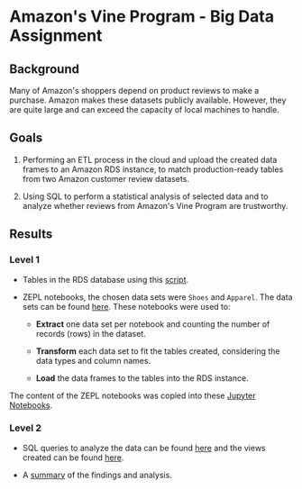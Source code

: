 # Amazon's Vine Program - Big Data Assignment

## Background

Many of Amazon's shoppers depend on product reviews to make a purchase. Amazon makes 
these datasets publicly available. However, they are quite large and can exceed the 
capacity of local machines to handle. 


## Goals

1. Performing an ETL process in the cloud and upload the created data frames to 
an Amazon RDS instance, to match production-ready tables from two Amazon customer 
review datasets.

2. Using SQL to perform a statistical analysis of selected data and to analyze whether 
reviews from Amazon's Vine Program are trustworthy.


## Results

### Level 1

* Tables in the RDS database using this [script](./Scripts/schema.sql).

* ZEPL notebooks, the chosen data sets were `Shoes` and `Apparel`. 
The data sets can be found [here](https://s3.amazonaws.com/amazon-reviews-pds/tsv/index.txt).
These notebooks were used to:

  - __Extract__ one data set per notebook and counting the number of records (rows) in the dataset.

  - __Transform__ each data set to fit the tables created, considering the data types and column names.

  - __Load__ the data frames to the tables into the RDS instance. 

The content of the ZEPL notebooks was copied into these [Jupyter Notebooks](./Notebooks/).


### Level 2 

* SQL queries to analyze the data can be found [here](./Scripts/stats.sql) and 
 the views created can be found [here](./Scripts/views.sql).

* A [summary](./Summary/BigData_Summary.pdf) of the findings and analysis.







